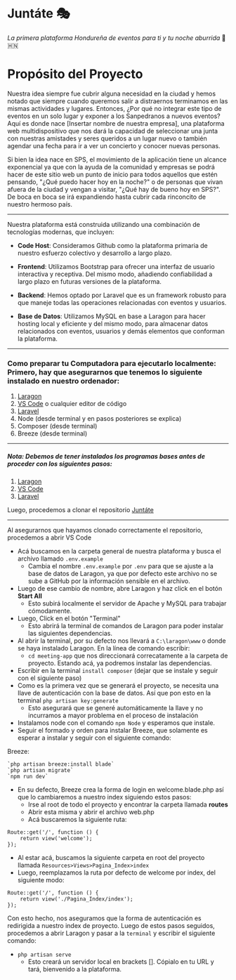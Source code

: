 # Juntáte 🎭
*La primera plataforma Hondureña de eventos para ti y tu noche aburrida* 🌃 🇭🇳


# Propósito del Proyecto

Nuestra idea siempre fue cubrir alguna necesidad en la ciudad y hemos notado que siempre cuando queremos salir a distraernos terminamos en las mismas actividades y lugares. Entonces, ¿Por qué no integrar este tipo de eventos en un solo lugar y exponer a los Sanpedranos a nuevos eventos? Aquí es donde nace [Insertar nombre de nuestra empresa], una plataforma web multidispositivo que nos dará la capacidad de seleccionar una junta con nuestras amistades y seres queridos a un lugar nuevo o también agendar una fecha para ir a ver un concierto y conocer nuevas personas. 

Si bien la idea nace en SPS, el movimiento de la aplicación tiene un alcance exponencial ya que con la ayuda de la comunidad y empresas se podrá hacer de este sitio web un punto de inicio para todos aquellos que estén pensando, "¿Qué puedo hacer hoy en la noche?" o de personas que vivan afuera de la ciudad y vengan a visitar, "¿Qué hay de bueno hoy en SPS?". De boca en boca se irá expandiendo hasta cubrir cada rinconcito de nuestro hermoso país. 

___

Nuestra plataforma está construida utilizando una combinación de tecnologías modernas, que incluyen:

- **Code Host**: Consideramos Github como la plataforma primaria de nuestro esfuerzo colectivo y desarrollo a largo plazo. 

- **Frontend**: Utilizamos Bootstrap para ofrecer una interfaz de usuario interactiva y receptiva. Del mismo modo, añadiendo confiabilidad a largo plazo en futuras versiones de la plataforma. 

- **Backend**: Hemos optado por Laravel que es un framework robusto para que maneje todas las operaciones relacionadas con eventos y usuarios.

- **Base de Datos**: Utilizamos MySQL en base a Laragon para hacer hosting local y eficiente y del mismo modo, para almacenar datos relacionados con eventos, usuarios y demás elementos que conforman la plataforma. 

___

### Como preparar tu Computadora para ejecutarlo localmente: Primero, hay que asegurarnos que tenemos lo siguiente instalado en nuestro ordenador: 

1. [Laragon](https://laragon.org/index.html)
2. [VS Code](https://code.visualstudio.com) o cualquier editor de código
3. [Laravel](https://laravel.com)
4. Node (desde terminal y en pasos posteriores se explica)
5. Composer (desde terminal)
6. Breeze (desde terminal)
___

##### _Nota:_ Debemos de tener instalados los programas bases antes de proceder con los siguientes pasos:
1. [Laragon](https://laragon.org/index.html)
2. [VS Code](https://code.visualstudio.com) 
3. [Laravel](https://laravel.com) 

Luego, procedemos a clonar el repositorio [Juntáte](https://github.com/EryxNosta/meeting-app)

***

Al asegurarnos que hayamos clonado correctamente el repositorio, procedemos a abrir VS Code
+ Acá buscamos en la carpeta general de nuestra plataforma y busca el archivo llamado `.env.example`
    - Cambia el nombre `.env.example` por `.env` para que se ajuste a la base de datos de Laragon, ya que por defecto este archivo no se sube a GitHub por la información sensible en el archivo.      
+ Luego de ese cambio de nombre, abre Laragon y haz click en el botón **Start All**
  - Esto subirá localmente el servidor de Apache y MySQL para trabajar cómodamente.
+  Luego, Click en el botón "Terminal"
    - Esto abrirá la terminal de comandos de Laragon para poder instalar las siguientes dependencias. 
+  Al abrir la terminal, por su defecto nos llevará a `C:\laragon\www` o donde se haya instalado Laragon. En la línea de comando escribir:
    - `cd meeting-app` que nos direccionará correcatamente a la carpeta de proyecto. Estando acá, ya podremos instalar las dependencias.       
+  Escribir en la terminal `install composer` (dejar que se instale y seguir con el siguiente paso)
+  Como es la primera vez que se generará el proyecto, se necesita una llave de autenticación con la base de datos. Así que pon esto en la terminal `php artisan key:generate`
    - Esto asegurará que se generé automáticamente la llave y no incurramos a mayor problema en el proceso de instalación
+  Instalamos node con el comando `npm Node` y esperamos que instale.
+  Seguir el formado y orden para instalar Breeze, que solamente es esperar a instalar y seguir con el siguiente comando: 

Breeze:

    `php artisan breeze:install blade` 
    `php artisan migrate`
    `npm run dev`
+ En su defecto, Breeze crea la forma de login en welcome.blade.php así que lo cambiaremos a nuestro index siguiendo estos pasos:
    - Irse al root de todo el proyecto y encontrar la carpeta llamada **routes**
    - Abrir esta misma y abrir el archivo web.php
    - Acá buscaremos la siguiente ruta:
```
Route::get('/', function () {
    return view('welcome');
});
```
+ Al estar acá, buscamos la siguiente carpeta en root del proyecto llamada `Resources>Views>Pagina_Index>index`
+ Luego, reemplazamos la ruta por defecto de welcome por index, del siguiente modo:
```
Route::get('/', function () {
    return view('./Pagina_Index/index');
});
```
Con esto hecho, nos aseguramos que la forma de autenticación es redirigida a nuestro index de proyecto. Luego de estos pasos seguidos, procedemos a abrir Laragon y pasar a la `terminal` y escribir el siguiente comando:
+ `php artisan serve`
    - Esto creará un servidor local en brackets []. Cópialo en tu URL y tará, bienvenido a la plataforma. 
